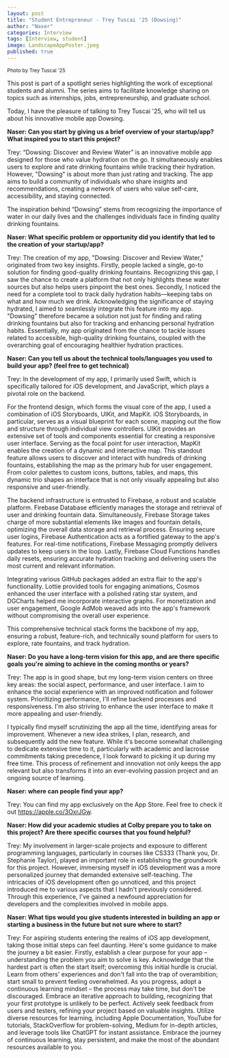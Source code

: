 ```yaml
---
layout: post
title: "Student Entrepreneur - Trey Tuscai '25 (Dowsing)"
author: "Naser"
categories: Interview
tags: [Interview, student]
image: LandscapeAppPoster.jpeg
published: true
---
```

<sup>Photo by Trey Tuscai '25</sup>
  

This post is part of a spotlight series highlighting the work of exceptional students and alumni.  The series aims to facilitate knowledge sharing on topics such as internships, jobs, entrepreneurship, and graduate school.  


Today, I have the pleasure of talking to Trey Tuscai '25, who will tell us about his innovative mobile app Dowsing.


**Naser: Can you start by giving us a brief overview of your startup/app? What inspired you to start this project?**

Trey: “Dowsing: Discover and Review Water” is an innovative mobile app designed for those who value hydration on the go. It simultaneously enables users to explore and rate drinking fountains while tracking their hydration. However, "Dowsing" is about more than just rating and tracking. The app aims to build a community of individuals who share insights and recommendations, creating a network of users who value self-care, accessibility, and staying connected. 

The inspiration behind “Dowsing” stems from recognizing the importance of water in our daily lives and the challenges individuals face in finding quality drinking fountains.


**Naser: What specific problem or opportunity did you identify that led to the creation of your startup/app?**

Trey: The creation of my app, "Dowsing: Discover and Review Water," originated from two key insights. Firstly, people lacked a single, go-to solution for finding good-quality drinking fountains. Recognizing this gap, I saw the chance to create a platform that not only highlights these water sources but also helps users pinpoint the best ones. Secondly, I noticed the need for a complete tool to track daily hydration habits—keeping tabs on what and how much we drink. Acknowledging the significance of staying hydrated, I aimed to seamlessly integrate this feature into my app. "Dowsing" therefore became a solution not just for finding and rating drinking fountains but also for tracking and enhancing personal hydration habits. Essentially, my app originated from the chance to tackle issues related to accessible, high-quality drinking fountains, coupled with the overarching goal of encouraging healthier hydration practices.


**Naser: Can you tell us about the technical tools/languages you used to build your app? (feel free to get technical)**

Trey: In the development of my app, I primarily used Swift, which is specifically tailored for iOS development, and JavaScript, which plays a pivotal role on the backend.

For the frontend design, which forms the visual core of the app, I used a combination of iOS Storyboards, UIKit, and MapKit. iOS Storyboards, in particular, serves as a visual blueprint for each scene, mapping out the flow and structure through individual view controllers. UIKit provides an extensive set of tools and components essential for creating a responsive user interface. Serving as the focal point for user interaction, MapKit enables the creation of a dynamic and interactive map. This standout feature allows users to discover and interact with hundreds of drinking fountains, establishing the map as the primary hub for user engagement. From color palettes to custom icons, buttons, tables, and maps, this dynamic trio shapes an interface that is not only visually appealing but also responsive and user-friendly.

The backend infrastructure is entrusted to Firebase, a robust and scalable platform. Firebase Database efficiently manages the storage and retrieval of user and drinking fountain data. Simultaneously, Firebase Storage takes charge of more substantial elements like images and fountain details, optimizing the overall data storage and retrieval process. Ensuring secure user logins, Firebase Authentication acts as a fortified gateway to the app's features. For real-time notifications, Firebase Messaging promptly delivers updates to keep users in the loop. Lastly, Firebase Cloud Functions handles daily resets, ensuring accurate hydration tracking and delivering users the most current and relevant information.

Integrating various GitHub packages added an extra flair to the app's functionality. Lottie provided tools for engaging animations, Cosmos enhanced the user interface with a polished rating star system, and DGCharts helped me incorporate interactive graphs. For monetization and user engagement, Google AdMob weaved ads into the app's framework without compromising the overall user experience.

This comprehensive technical stack forms the backbone of my app, ensuring a robust, feature-rich, and technically sound platform for users to explore, rate fountains, and track hydration.


**Naser: Do you have a long-term vision for this app, and are there specific goals you're aiming to achieve in the coming months or years?**

Trey: The app is in good shape, but my long-term vision centers on three key areas: the social aspect, performance, and user interface. I aim to enhance the social experience with an improved notification and follower system. Prioritizing performance, I'll refine backend processes and responsiveness. I'm also striving to enhance the user interface to make it more appealing and user-friendly.

 I typically find myself scrutinizing the app all the time, identifying areas for improvement. Whenever a new idea strikes, I plan, research, and subsequently add the new feature. While it's become somewhat challenging to dedicate extensive time to it, particularly with academic and lacrosse commitments taking precedence, I look forward to picking it up during my free time. This process of refinement and innovation not only keeps the app relevant but also transforms it into an ever-evolving passion project and an ongoing source of learning.


**Naser: where can people find your app?**

Trey: You can find my app exclusively on the App Store. Feel free to check it out <a href="https://apple.co/3OxrJGw" target="_blank">https://apple.co/3OxrJGw</a>.


**Naser: How did your academic studies at Colby prepare you to take on this project?  Are there specific courses that you found helpful?**

Trey: My involvement in larger-scale projects and exposure to different programming languages, particularly in courses like CS333 (Thank you, Dr. Stephanie Taylor), played an important role in establishing the groundwork for this project. However, immersing myself in iOS development was a more personalized journey that demanded extensive self-teaching. The intricacies of iOS development often go unnoticed, and this project introduced me to various aspects that I hadn't previously considered. Through this experience, I've gained a newfound appreciation for developers and the complexities involved in mobile apps.


**Naser: What tips would you give students interested in building an app or starting a business in the future but not sure where to start?** 

Trey: For aspiring students entering the realms of iOS app development, taking those initial steps can feel daunting. Here's some guidance to make the journey a bit easier.  Firstly, establish a clear purpose for your app – understanding the problem you aim to solve is key. Acknowledge that the hardest part is often the start itself; overcoming this initial hurdle is crucial. Learn from others' experiences and don't fall into the trap of overambition; start small to prevent feeling overwhelmed. As you progress, adopt a continuous learning mindset – the process may take time, but don't be discouraged. Embrace an iterative approach to building, recognizing that your first prototype is unlikely to be perfect. Actively seek feedback from users and testers, refining your project based on valuable insights. Utilize diverse resources for learning, including Apple Documentation, YouTube for tutorials, StackOverflow for problem-solving, Medium for in-depth articles, and leverage tools like ChatGPT for instant assistance. Embrace the journey of continuous learning, stay persistent, and make the most of the abundant resources available to you.
